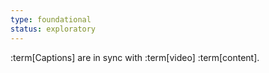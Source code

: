 ```yaml
---
type: foundational
status: exploratory
---
```


:term[Captions] are in sync with :term[video] :term[content].